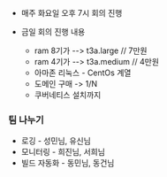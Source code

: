 - 매주 화요일 오후 7시 회의 진행

- 금일 회의 진행 내용
  - ram 8기가 --> t3a.large // 7만원
  - ram 4기가 --> t3a.medium // 4만원
  - 아마존 리눅스 - CentOs 계열
  - 도메인 구매 -> 1/N
  - 쿠버네티스 설치까지



### 팀 나누기

- 로깅 - 성민님, 유신님
- 모니터링 - 희진님, 서희님
- 빌드 자동화 - 동민님, 동건님

